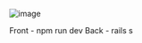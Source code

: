 ![image](https://github.com/user-attachments/assets/239a3fde-d09a-4e25-86ac-12794d172cb4)


Front - npm run dev
Back - rails s
